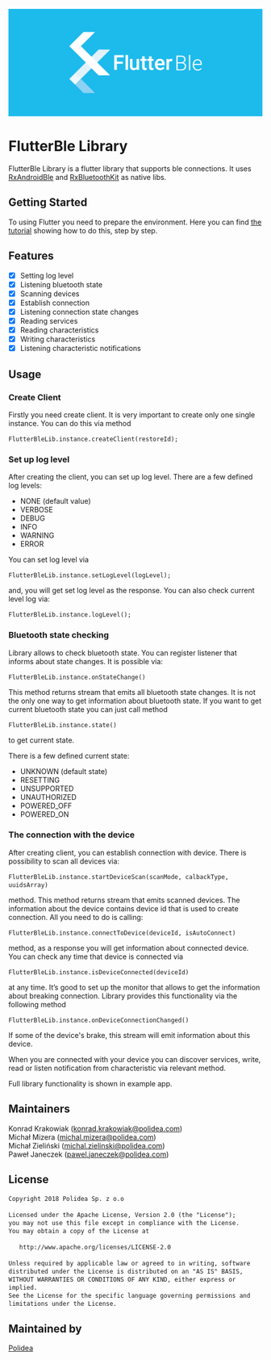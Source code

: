 <p align="center">
  <img src="site/flutter-ble-lib-logo.png" />
</p>

# FlutterBle Library

FlutterBle Library is a flutter library that supports ble connections. It uses [RxAndroidBle](https://github.com/Polidea/RxAndroidBle) and [RxBluetoothKit](https://github.com/Polidea/RxBluetoothKit) as native libs.

## Getting Started

To using Flutter you need to prepare the environment. Here you can find [the tutorial](https://flutter.io/getting-started/) showing how to do this, step by step. 

## Features
  - [x] Setting log level
  - [x] Listening bluetooth state
  - [x] Scanning devices
  - [x] Establish connection
  - [x] Listening connection state changes
  - [x] Reading services
  - [x] Reading characteristics
  - [x] Writing characteristics
  - [x] Listening characteristic notifications

## Usage

### Create Client

Firstly you need create client. It is very important to create only one single instance. You can do this via method 

    FlutterBleLib.instance.createClient(restoreId);

### Set up log level

After creating the client, you can set up log level. There are a few defined log levels:
- NONE (default value)
- VERBOSE
- DEBUG
- INFO
- WARNING
- ERROR

You can set log level via 

    FlutterBleLib.instance.setLogLevel(logLevel);
    
and, you will get set log level  as the response. You can also check current level log via: 
  
    FlutterBleLib.instance.logLevel();


### Bluetooth state checking

Library allows to check bluetooth state. You can register listener that informs about state changes. It is possible via:
 
    FlutterBleLib.instance.onStateChange()
     
 This method returns stream that emits all bluetooth state changes. It is not the only one way to get information about bluetooth state. If you want to get current bluetooth state you can just call method 
 
    FlutterBleLib.instance.state()
     
to get current state.

There is a few defined current state:
- UNKNOWN (default state)
- RESETTING
- UNSUPPORTED 
- UNAUTHORIZED
- POWERED_OFF
- POWERED_ON

### The connection with the device

After creating client, you can establish connection with device. There is possibility to scan all devices via: 
 
    FlutterBleLib.instance.startDeviceScan(scanMode, calbackType, uuidsArray)
     
method. This method returns stream that emits scanned devices. The information about the device contains device id that is used to create connection. All you need to do is calling: 

    FlutterBleLib.instance.connectToDevice(deviceId, isAutoConnect)
     
 method, as a response you will get information about connected device. You can check any time that device is connected via 
 
    FlutterBleLib.instance.isDeviceConnected(deviceId)

at any time. It’s good to set up the monitor that allows to get the information about breaking connection. Library provides this functionality via the following method 

    FlutterBleLib.instance.onDeviceConnectionChanged()
     
 If some of the device's brake, this stream will emit information about this device.<br />

When you are connected with your device you can discover services, write, read or listen notification from characteristic via relevant method.

Full library functionality is shown in example app.

## Maintainers
Konrad Krakowiak (konrad.krakowiak@polidea.com)<br/>
Michał Mizera (michal.mizera@polidea.com)<br/>
Michał Zieliński (michal.zielinski@polidea.com)<br/>
Paweł Janeczek (pawel.janeczek@polidea.com)

## License

    Copyright 2018 Polidea Sp. z o.o

    Licensed under the Apache License, Version 2.0 (the "License");
    you may not use this file except in compliance with the License.
    You may obtain a copy of the License at

       http://www.apache.org/licenses/LICENSE-2.0

    Unless required by applicable law or agreed to in writing, software
    distributed under the License is distributed on an "AS IS" BASIS,
    WITHOUT WARRANTIES OR CONDITIONS OF ANY KIND, either express or implied.
    See the License for the specific language governing permissions and
    limitations under the License.

## Maintained by

[Polidea](http://www.polidea.com)